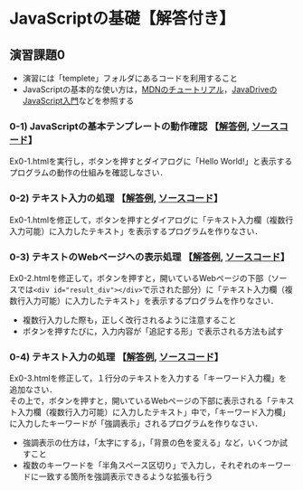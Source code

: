 # JavaScriptの基礎【解答付き】
## 演習課題0 
- 演習には「templete」フォルダにあるコードを利用すること  
- JavaScriptの基本的な使い方は，[MDNのチュートリアル](https://developer.mozilla.org/ja/docs/Learn/Getting_started_with_the_web/JavaScript_basics)，[JavaDriveのJavaScript入門](https://www.javadrive.jp/javascript/)などを参照する

### 0-1) JavaScriptの基本テンプレートの動作確認 【[解答例](https://oecu-kozaki-lab.github.io/JS-SPARQL-Exercise/Ex0-1.html), [ソースコード](https://github.com/oecu-kozaki-lab/JS-SPARQL-Exercise/blob/main/docs/Ex0-1.html)】
Ex0-1.htmlを実行し，ボタンを押すとダイアログに「Hello World!」と表示するプログラムの動作の仕組みを確認しなさい．

### 0-2) テキスト入力の処理 【[解答例](https://oecu-kozaki-lab.github.io/JS-SPARQL-Exercise/Ex0-2.html), [ソースコード](https://github.com/oecu-kozaki-lab/JS-SPARQL-Exercise/blob/main/docs/Ex0-2.html)】
Ex0-1.htmlを修正して，ボタンを押すとダイアログに「テキスト入力欄（複数行入力可能）に入力したテキスト」を表示するプログラムを作りなさい．

### 0-3) テキストのWebページへの表示処理 【[解答例](https://oecu-kozaki-lab.github.io/JS-SPARQL-Exercise/Ex0-3.html), [ソースコード](https://github.com/oecu-kozaki-lab/JS-SPARQL-Exercise/blob/main/docs/Ex0-3.html)】
Ex0-2.htmlを修正して，ボタンを押すと，開いているWebページの下部（ソースでは`<div id="result_div"></div>`で示された部分）に「テキスト入力欄（複数行入力可能）に入力したテキスト」を表示するプログラムを作りなさい．  
- 複数行入力した際も，正しく改行されるように注意すること
- ボタンを押すたびに，入力内容が「追記する形」で表示される方法も試す

### 0-4) テキスト入力の処理 【[解答例](https://oecu-kozaki-lab.github.io/JS-SPARQL-Exercise/Ex0-4.html), [ソースコード](https://github.com/oecu-kozaki-lab/JS-SPARQL-Exercise/blob/main/docs/Ex0-4.html)】
Ex0-3.htmlを修正して，１行分のテキストを入力する「キーワード入力欄」を追加なさい．  
その上で，ボタンを押すと，開いているWebページの下部に表示される「テキスト入力欄（複数行入力可能）に入力したテキスト」中で，「キーワード入力欄」に入力したキーワードが「強調表示」されるプログラムを作りなさい．  
- 強調表示の仕方は，「太字にする」，「背景の色を変える」など，いくつか試すこと
- 複数のキーワードを「半角スペース区切り」で入力し，それぞれのキーワードに一致する箇所を強調表示できるような拡張も行う
